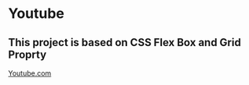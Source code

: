 # Youtube

## This project is based on CSS Flex Box and Grid Proprty

[Youtube.com](https://fazeelnizam.github.io/Youtube/)
